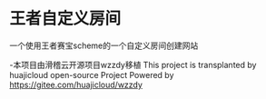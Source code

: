 # 王者自定义房间
一个使用王者赛宝scheme的一个自定义房间创建网站

-本项目由滑稽云开源项目wzzdy移植
This project is transplanted by huajicloud open-source Project
Powered by
https://gitee.com/huajicloud/wzzdy

